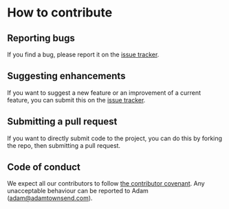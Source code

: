 # How to contribute

## Reporting bugs
If you find a bug, please report it on the [issue tracker](https://github.com/pecnut/stokesian-dynamics/issues/new).

## Suggesting enhancements
If you want to suggest a new feature or an improvement of a current feature, you can submit this
on the [issue tracker](https://github.com/pecnut/stokesian-dynamics/issues/new).

## Submitting a pull request
If you want to directly submit code to the project, you can do this by forking the repo, then submitting a pull request.

## Code of conduct
We expect all our contributors to follow [the contributor covenant](CODE_OF_CONDUCT.md). Any unacceptable
behaviour can be reported to Adam (adam@adamtownsend.com).